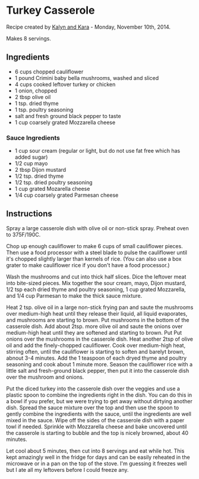 # Turkey Casserole

Recipe created by [Kalyn and Kara](https://kalynskitchen.com/casserole-brown-rice-turkey-mushrooms-feta/) - Monday, November 10th, 2014.

Makes 8 servings.

## Ingredients

- 6 cups chopped cauliflower
- 1 pound Crimini baby bella mushrooms, washed and sliced
- 4 cups cooked leftover turkey or chicken
- 1 onion, chopped
- 2 tbsp olive oil
- 1 tsp. dried thyme
- 1 tsp. poultry seasoning
- salt and fresh ground black pepper to taste
- 1 cup coarsely grated Mozzarella cheese

### Sauce Ingredients

- 1 cup sour cream (regular or light, but do not use fat free which has added sugar)
- 1/2 cup mayo
- 2 tbsp Dijon mustard
- 1/2 tsp. dried thyme
- 1/2 tsp. dried poultry seasoning
- 1 cup grated Mozarella cheese
- 1/4 cup coarsely grated Parmesan cheese

## Instructions

Spray a large casserole dish with olive oil or non-stick spray. Preheat oven to 375F/190C.

Chop up enough cauliflower to make 6 cups of small cauliflower pieces. Then use a food processor with a steel blade to pulse the cauliflower until it's chopped slightly larger than kernels of rice. (You can also use a box grater to make cauliflower rice if you don't have a food processor.)

Wash the mushrooms and cut into thick half slices. Dice the leftover meat into bite-sized pieces. Mix together the sour cream, mayo, Dijon mustard, 1/2 tsp each dried thyme and poultry seasoning, 1 cup grated Mozzarella, and 1/4 cup Parmesan to make the thick sauce mixture.

Heat 2 tsp. olive oil in a large non-stick frying pan and saute the mushrooms over medium-high heat until they release their liquid, all liquid evaporates, and mushrooms are starting to brown. Put mushrooms in the bottom of the casserole dish. Add about 2tsp. more olive oil and saute the onions over medium-high heat until they are softened and starting to brown. Put Put onions over the mushrooms in the casserole dish. Heat another 2tsp of olive oil and add the finely-chopped cauliflower. Cook over medium-high heat, stirring often, until the cauliflower is starting to soften and barelyt brown, abnout 3-4 minutes. Add the 1 teaspoon of each dryed thyme and poultry seasoning and cook about 1 minute more. Season the cauliflower rice with a little salt and fresh-ground black pepper, then put it into the casserole dish over the mushroom and onions.

Put the diced turkey into the casserole dish over the veggies and use a plastic spoon to combine the ingredients right in the dish. You can do this in a bowl if you prefer, but we were trying to get away without dirtying another dish. Spread the sauce mixture over the top and then use the spoon to gently combine the ingredients with the sauce, until the ingredients are well mixed in the sauce. Wipe off the sides of the casserole dish with a paper towl if needed. Sprinkle with Mozzarella cheese and bake uncovered until the casserole is starting to bubble and the top is nicely browned, about 40 minutes.

Let cool about 5 minutes, then cut into 8 servings and eat while hot. This kept amazingly well in the fridge for days and can be easily reheated in the microwave or in a pan on the top of the stove. I'm guessing it freezes well but I ate all my leftovers before I could freeze any.